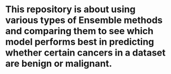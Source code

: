 # This repository is about using various types of Ensemble methods and comparing them to see which model performs best in predicting whether certain cancers in a dataset are benign or malignant.
